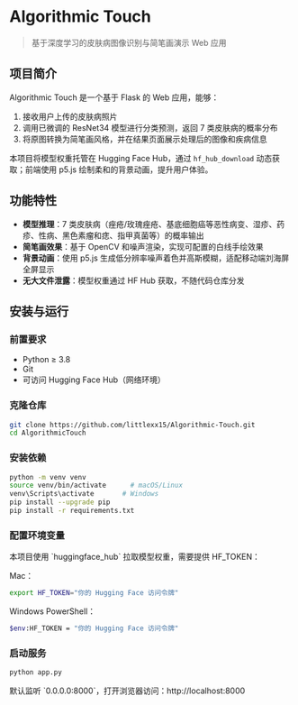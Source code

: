 # Algorithmic Touch

> 基于深度学习的皮肤病图像识别与简笔画演示 Web 应用

## 项目简介

Algorithmic Touch 是一个基于 Flask 的 Web 应用，能够：

1. 接收用户上传的皮肤病照片  
2. 调用已微调的 ResNet34 模型进行分类预测，返回 7 类皮肤病的概率分布  
3. 将原图转换为简笔画风格，并在结果页面展示处理后的图像和疾病信息  

本项目将模型权重托管在 Hugging Face Hub，通过 `hf_hub_download` 动态获取；前端使用 p5.js 绘制柔和的背景动画，提升用户体验。

## 功能特性

- **模型推理**：7 类皮肤病（痤疮/玫瑰痤疮、基底细胞癌等恶性病变、湿疹、药疹、性病、黑色素瘤和痣、指甲真菌等）的概率输出  
- **简笔画效果**：基于 OpenCV 和噪声渲染，实现可配置的白线手绘效果  
- **背景动画**：使用 p5.js 生成低分辨率噪声着色并高斯模糊，适配移动端刘海屏全屏显示  
- **无大文件泄露**：模型权重通过 HF Hub 获取，不随代码仓库分发  


## 安装与运行

### 前置要求

- Python ≥ 3.8  
- Git  
- 可访问 Hugging Face Hub（网络环境）

### 克隆仓库

```bash
git clone https://github.com/littlexx15/Algorithmic-Touch.git
cd AlgorithmicTouch
```


### 安装依赖

```bash
python -m venv venv
source venv/bin/activate      # macOS/Linux
venv\Scripts\activate       # Windows
pip install --upgrade pip
pip install -r requirements.txt
```

### 配置环境变量

本项目使用 \`huggingface_hub\` 拉取模型权重，需要提供 HF_TOKEN：

Mac：

```bash
export HF_TOKEN="你的 Hugging Face 访问令牌"
```

Windows PowerShell：

```bash
$env:HF_TOKEN = "你的 Hugging Face 访问令牌"
```

### 启动服务

```bash
python app.py
```

默认监听 \`0.0.0.0:8000\`，打开浏览器访问：http://localhost:8000



